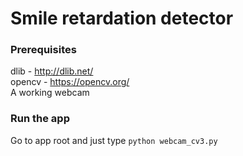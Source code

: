 
# Smile retardation detector

### Prerequisites
dlib - http://dlib.net/  
opencv - https://opencv.org/  
A working webcam

### Run the app
Go to app root and just type `python webcam_cv3.py`
